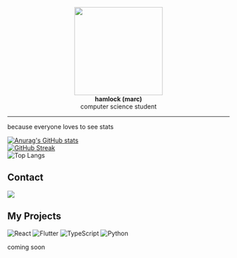 <p align=center> 
<img src="https://i.postimg.cc/52sFZ0z2/catcoding.jpg" width="200" height="200" /><br/>
<strong>
hamlock (marc)
</strong><br/>
computer science student<br/>


---

because everyone loves to see stats

[![Anurag's GitHub stats](https://github-readme-stats.vercel.app/api?username=hamllock&theme=gruvbox&hide_border=true)](https://github.com/anuraghazra/github-readme-stats)\
[![GitHub Streak](https://streak-stats.demolab.com?user=hamllock&theme=gruvbox&hide_border=true)](https://git.io/streak-stats)\
![Top Langs](https://github-readme-stats.vercel.app/api/top-langs/?username=hamllock&layout=compact&theme=gruvbox&hide_border=true)

## Contact
![](https://dcbadge.limes.pink/api/shield/399829490559352832)


## My Projects
![React](https://img.shields.io/badge/react-%2320232a.svg?style=for-the-badge&logo=react&logoColor=%2361DAFB)
![Flutter](https://img.shields.io/badge/Flutter-%2302569B.svg?style=for-the-badge&logo=Flutter&logoColor=white)
![TypeScript](https://img.shields.io/badge/typescript-%23007ACC.svg?style=for-the-badge&logo=typescript&logoColor=white)
![Python](https://img.shields.io/badge/python-3670A0?style=for-the-badge&logo=python&logoColor=ffdd54)


coming soon
